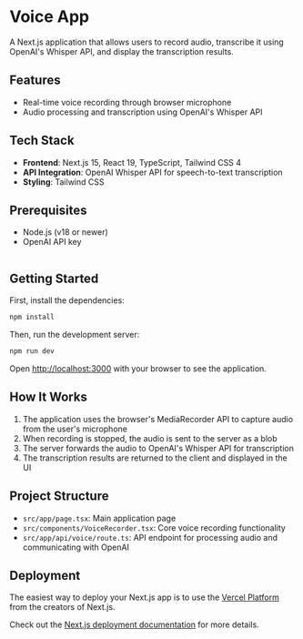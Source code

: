 # Voice App

A Next.js application that allows users to record audio, transcribe it using OpenAI's Whisper API, and display the transcription results.

## Features

- Real-time voice recording through browser microphone
- Audio processing and transcription using OpenAI's Whisper API

## Tech Stack

- **Frontend**: Next.js 15, React 19, TypeScript, Tailwind CSS 4
- **API Integration**: OpenAI Whisper API for speech-to-text transcription
- **Styling**: Tailwind CSS

## Prerequisites

- Node.js (v18 or newer)
- OpenAI API key
  ```

  ```

## Getting Started

First, install the dependencies:

```bash
npm install
```

Then, run the development server:

```bash
npm run dev
```

Open [http://localhost:3000](http://localhost:3000) with your browser to see the application.

## How It Works

1. The application uses the browser's MediaRecorder API to capture audio from the user's microphone
2. When recording is stopped, the audio is sent to the server as a blob
3. The server forwards the audio to OpenAI's Whisper API for transcription
4. The transcription results are returned to the client and displayed in the UI

## Project Structure

- `src/app/page.tsx`: Main application page
- `src/components/VoiceRecorder.tsx`: Core voice recording functionality
- `src/app/api/voice/route.ts`: API endpoint for processing audio and communicating with OpenAI

## Deployment

The easiest way to deploy your Next.js app is to use the [Vercel Platform](https://vercel.com/new?utm_medium=default-template&filter=next.js&utm_source=create-next-app&utm_campaign=create-next-app-readme) from the creators of Next.js.

Check out the [Next.js deployment documentation](https://nextjs.org/docs/app/building-your-application/deploying) for more details.
